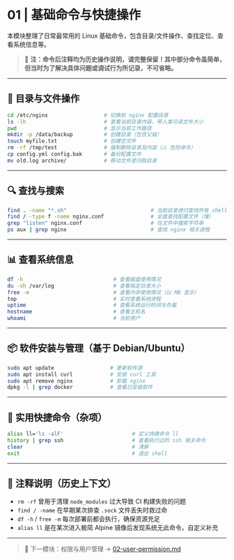# 01 | 基础命令与快捷操作

本模块整理了日常最常用的 Linux 基础命令，包含目录/文件操作、查找定位、查看系统信息等。

> 📌 **注：命令后注释均为历史操作说明，请完整保留！其中部分命令虽简单，但当时为了解决具体问题或调试行为所记录，不可省略。**

---

## 📂 目录与文件操作

```bash
cd /etc/nginx                  # 切换到 nginx 配置目录
ls -lh                         # 查看当前目录内容，带人类可读文件大小
pwd                            # 显示当前工作路径
mkdir -p /data/backup          # 创建目录（包含父级）
touch myfile.txt               # 创建空文件
rm -rf /tmp/test               # 强制删除目录及内容（⚠️ 危险命令）
cp config.yml config.bak       # 备份配置文件
mv old.log archive/            # 移动文件至归档目录
```

---

## 🔍 查找与搜索

```bash
find . -name "*.sh"                           # 当前目录递归查找所有 shell 脚本
find / -type f -name nginx.conf               # 全盘查找配置文件（慢）
grep "listen" nginx.conf                      # 在文件中搜索字符串
ps aux | grep nginx                           # 查找 nginx 相关进程
```

---

## 📊 查看系统信息

```bash
df -h                             # 查看磁盘使用情况
du -sh /var/log                   # 查看指定目录大小
free -m                           # 查看内存使用情况（以 MB 显示）
top                               # 实时查看系统进程
uptime                            # 查看系统运行时间与负载
hostname                          # 查看主机名
whoami                            # 当前用户
```

---

## 📦 软件安装与管理（基于 Debian/Ubuntu）

```bash
sudo apt update                  # 更新软件源
sudo apt install curl            # 安装 curl 工具
sudo apt remove nginx            # 卸载 nginx
dpkg -l | grep docker            # 查看已安装软件
```

---

## 🔁 实用快捷命令（杂项）

```bash
alias ll='ls -alF'                      # 定义快捷命令 ll
history | grep ssh                      # 查看执行过的 ssh 相关命令
clear                                   # 清屏
exit                                    # 退出 shell
```

---

## 🧠 注释说明（历史上下文）

- `rm -rf` 曾用于清理 `node_modules` 过大导致 CI 构建失败的问题
- `find / -name` 在早期某次排查 `.sock` 文件丢失时救过命
- `df -h` / `free -m` 每次部署前都会执行，确保资源充足
- `alias ll` 是在某次进入极简 Alpine 镜像后发现系统无此命令，自定义补充

---

> 📁 下一模块：权限与用户管理 → [02-user-permission.md](./02-user-permission.md)
